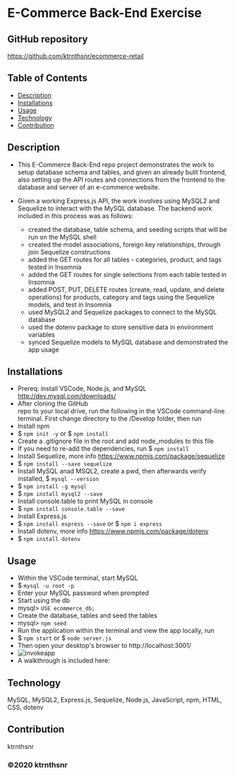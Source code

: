 # E-Commerce Back-End Exercise

## GitHub repository
https://github.com/ktrnthsnr/ecommerce-retail


## Table of Contents
* [Description](#description)
* [Installations](#installations)
* [Usage](#usage)
* [Technology](#technology)
* [Contribution](#contribution)

## Description
- This E-Commerce Back-End repo project demonstrates the work to setup database schema and tables, and given an already bulit frontend, also setting up the API routes and connections from the frontend to the database and server of an e-commerce website. 

- Given a working Express.js API, the work involves using MySQL2 and Sequelize to interact with the MySQL database. The backend work included in this process was as follows:
    - created the database, table schema, and seeding scripts that will be run on the MySQL shell
    - created the model associations, foreign key relationships, through join Sequelize constructions
    - added the GET routes for all tables - categories, product, and tags tested in Insomnia
    - added the GET routes for single selections from each table tested in Insomnia
    - added POST, PUT, DELETE routes (create, read, update, and delete operations) for products, category and tags using the Sequelize models, and test in Insomnia
    - used MySQL2 and Sequelize packages to connect to the MySQL database
    - used the dotenv package to store sensitive data in environment variables
    - synced Sequelize models to MySQL database and demonstrated the app usage

## Installations
- Prereq: install VSCode, Node.js, and MySQL http://dev.mysql.com/downloads/
- After cloning the GitHub repo to your local drive, run the following in the VSCode command-line terminal. First change directory to the /Develop folder, then run
- Install npm
- $ `npm init -y` or $ `npm install`
- Create a .gitignore file in the root and add node_modules to this file
- If you need to re-add the dependencies, run $ `npm install`
- Install Sequelize, more info https://www.npmjs.com/package/sequelize
- $ `npm install --save sequelize`
- Install MySQL anad MSQL2, create a pwd, then afterwards verify installed, $ `mysql --version`
- $ `npm install -g mysql`
- $ `npm install mysql2 --save`
- Install console.table to print MySQL in console
- $ `npm install console.table --save`
- Install Express.js
- $ `npm install express --save` or $ `npm i express`
- Install dotenv, more info https://www.npmjs.com/package/dotenv
- $ `npm install dotenv`


## Usage
- Within the VSCode terminal, start MySQL
-   $ `mysql -u root -p`
- Enter your MySQL password when prompted
- Start using the db
-   mysql> `USE ecommerce_db;`
- Create the database, tables and seed the tables
-   mysql> `npm seed`
- Run the application within the terminal and view the app locally, run
-   $ `npm start` or $ `node server.js`
- Then open your desktop's browser to http://localhost:3001/
- ![invokeapp](./img/<insert>.jpg "Start application")
- A walkthrough is included here:
<insert walkthrough link>

## Technology
MySQL, MySQL2, Express.js, Sequelize, Node.js, JavaScript, npm, HTML, CSS, dotenv

## Contribution
ktrnthsnr

### ©️2020 ktrnthsnr
